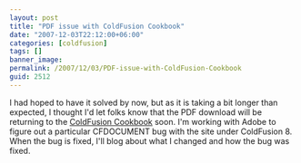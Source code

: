 ```yaml
---
layout: post
title: "PDF issue with ColdFusion Cookbook"
date: "2007-12-03T22:12:00+06:00"
categories: [coldfusion]
tags: []
banner_image: 
permalink: /2007/12/03/PDF-issue-with-ColdFusion-Cookbook
guid: 2512
---
```


I had hoped to have it solved by now, but as it is taking a bit longer than expected, I thought I'd let folks know that the PDF download will be returning to the <a href="http://www.coldfusioncookbook.com">ColdFusion Cookbook</a> soon. I'm working with Adobe to figure out a particular CFDOCUMENT bug with the site under ColdFusion 8. When the bug is fixed, I'll blog about what I changed and how the bug was fixed.